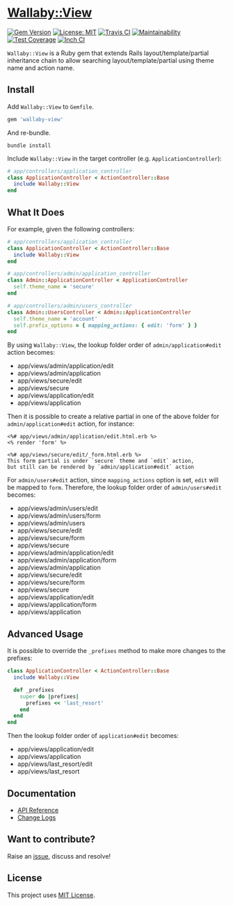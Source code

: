 # [Wallaby::View](https://github.com/wallaby-rails/wallaby-view)

[![Gem Version](https://badge.fury.io/rb/wallaby-view.svg)](https://badge.fury.io/rb/wallaby-view)
[![License: MIT](https://img.shields.io/badge/License-MIT-yellow.svg)](https://opensource.org/licenses/MIT)
[![Travis CI](https://travis-ci.com/wallaby-rails/wallaby-view.svg?branch=master)](https://travis-ci.com/wallaby-rails/wallaby-view)
[![Maintainability](https://api.codeclimate.com/v1/badges/d3e924dd70cc12562eab/maintainability)](https://codeclimate.com/github/wallaby-rails/wallaby-view/maintainability)
[![Test Coverage](https://api.codeclimate.com/v1/badges/d3e924dd70cc12562eab/test_coverage)](https://codeclimate.com/github/wallaby-rails/wallaby-view/test_coverage)
[![Inch CI](https://inch-ci.org/github/wallaby-rails/wallaby-view.svg?branch=master)](https://inch-ci.org/github/wallaby-rails/wallaby-view)

`Wallaby::View` is a Ruby gem that extends Rails layout/template/partial inheritance chain to allow searching layout/template/partial using theme name and action name.

## Install

Add `Wallaby::View` to `Gemfile`.

```ruby
gem 'wallaby-view'
```

And re-bundle.

```shell
bundle install
```

Include `Wallaby::View` in the target controller (e.g. `ApplicationController`):

```ruby
# app/controllers/application_controller
class ApplicationController < ActionController::Base
  include Wallaby::View
end
```

## What It Does

For example, given the following controllers:

```ruby
# app/controllers/application_controller
class ApplicationController < ActionController::Base
  include Wallaby::View
end

# app/controllers/admin/application_controller
class Admin::ApplicationController < ApplicationController
  self.theme_name = 'secure'
end

# app/controllers/admin/users_controller
class Admin::UsersController < Admin::ApplicationController
  self.theme_name = 'account'
  self.prefix_options = { mapping_actions: { edit: 'form' } }
end
```

By using `Wallaby::View`, the lookup folder order of `admin/application#edit` action becomes:

- app/views/admin/application/edit
- app/views/admin/application
- app/views/secure/edit
- app/views/secure
- app/views/application/edit
- app/views/application

Then it is possible to create a relative partial in one of the above folder for `admin/application#edit` action, for instance:

```erb
<%# app/views/admin/application/edit.html.erb %>
<% render 'form' %>

<%# app/views/secure/edit/_form.html.erb %>
This form partial is under `secure` theme and `edit` action,
but still can be rendered by `admin/application#edit` action
```

For `admin/users#edit` action, since `mapping_actions` option is set, `edit` will be mapped to `form`.
Therefore, the lookup folder order of `admin/users#edit` becomes:

- app/views/admin/users/edit
- app/views/admin/users/form
- app/views/admin/users
- app/views/secure/edit
- app/views/secure/form
- app/views/secure
- app/views/admin/application/edit
- app/views/admin/application/form
- app/views/admin/application
- app/views/secure/edit
- app/views/secure/form
- app/views/secure
- app/views/application/edit
- app/views/application/form
- app/views/application

## Advanced Usage

It is possible to override the `_prefixes` method to make more changes to the prefixes:

```ruby
class ApplicationController < ActionController::Base
  include Wallaby::View

  def _prefixes
    super do |prefixes|
      prefixes << 'last_resort'
    end
  end
end
```

Then the lookup folder order of `application#edit` becomes:

- app/views/application/edit
- app/views/application
- app/views/last_resort/edit
- app/views/last_resort


## Documentation

- [API Reference](https://www.rubydoc.info/gems/wallaby-view)
- [Change Logs](https://github.com/wallaby-rails/wallaby-view/blob/master/CHANGELOG.md)

## Want to contribute?

Raise an [issue](https://github.com/wallaby-rails/wallaby-view/issues/new), discuss and resolve!

## License

This project uses [MIT License](https://github.com/wallaby-rails/wallaby-view/blob/master/LICENSE).
